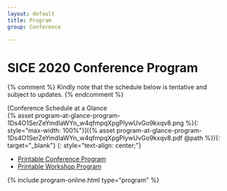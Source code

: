 ```yaml
---
layout: default
title: Program
group: Conference

---
```


# SICE 2020 Conference Program

{% comment %}
Kindly note that the schedule below is tentative and subject to updates.
{% endcomment %}

[Conference Schedule at a Glance  
{% asset program-at-glance-program-1Ds4O1SerZeYmdIaWYn_w4qfmpqXpgPlywUvGo9kxqv8.png %}{: style="max-width: 100%"}]({% asset program-at-glance-program-1Ds4O1SerZeYmdIaWYn_w4qfmpqXpgPlywUvGo9kxqv8.pdf @path %}){: target="_blank"}
{: style="text-align: center;"}

- [Printable Conference Program](program-raw.html)
- [Printable Workshop Program](workshops-raw.html)

{% include program-online.html type="program" %}
